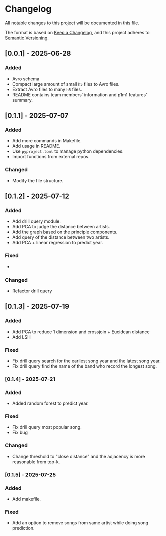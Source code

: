# Changelog

All notable changes to this project will be documented in this file.

The format is based on [Keep a Changelog](https://keepachangelog.com/en/1.1.0/),
and this project adheres to [Semantic Versioning](https://semver.org/spec/v2.0.0.html).

## [0.0.1] - 2025-06-28

### Added

- Avro schema
- Compact large amount of small `h5` files to Avro files. 
- Extract Avro files to many `h5` files.
- README contains team members' information and p1m1 features' summary.

## [0.1.1] - 2025-07-07

### Added

- Add more commands in Makefile.
- Add usage in README.
- Use `pyproject.toml` to manage python dependencies.
- Import functions from external repos.

### Changed

- Modify the file structure.  

## [0.1.2] - 2025-07-12

### Added

- Add drill query module.
- Add PCA to judge the distance between artists.
- Add the graph based on the principle components.
- Add query of the distance between two artists.
- Add PCA + linear regression to predict year.

### Fixed

- 

### Changed

- Refactor drill query 

## [0.1.3] - 2025-07-19

### Added

- Add PCA to reduce 1 dimension and crossjoin + Eucidean distance
- Add LSH

### Fixed

- Fix drill query search for the earliest song year and the latest song year.
- Fix drill query find the name of the band who record the longest song.

### [0.1.4] - 2025-07-21

### Added

- Added random forest to predict year.

### Fixed 

- Fix drill query most popular song.
- Fix bug

### Changed

- Change threshold to "close distance" and the adjacency is more reasonable from top-k.

### [0.1.5] - 2025-07-25

### Added

- Add makefile.

### Fixed

- Add an option to remove songs from same artist while doing song prediction.